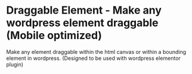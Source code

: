 # Draggable Element - Make any wordpress element draggable (Mobile optimized)

Make any element draggable within the html canvas or within a bounding element in wordpress.
(Designed to be used with wordpress elementor plugin)
